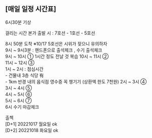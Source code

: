 ## [매일 일정 시간표]

6시30분 기상

걸리는 시간   본가 출발 시 : 7호선 - 1호선 - 5호선    

8시 50분 도착	 ※10/17 5호선은 시위가 잦으니 유의하자  
9시 ~ 9시3분 : 핸드폰으로 출석체크 , 수기 출석체크  
9시 ~ 10시 ①     1시간 정도 전날 것 복습
10시 ~ 11시 ②  
11시 ~ 12시 ③  
1시 ~ 2시 : 점심시간   
		 - 건물내 3층 식당 有   
		 - 1km 반경 내의 음식점 영수증 꼭 챙기기   (상환액 한도 7천원)
2시 ~ 3시 ④  
3시 ~ 4시 ⑤  
4시 ~ 5시 ⑥  
5시 ~ 6시 ⑦  
6시   수기 마감체크  


출첵   
[D+1] 20221017 월요일 ok   
[D+2] 20221018 화요일 ok



